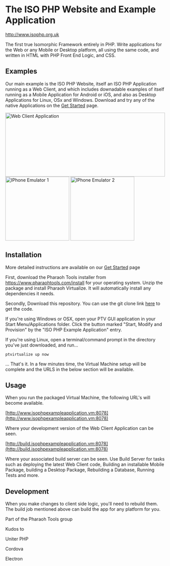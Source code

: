 # The ISO PHP Website and Example Application

http://www.isophp.org.uk

The first true Isomorphic Framework entirely in PHP. Write applications for the Web or any Mobile or Desktop platform,
all using the same code, and written in HTML with PHP Front End Logic, and CSS. 


## Examples

Our main example is the ISO PHP Website, itself an ISO PHP Application running as a Web Client, and which includes
downadable examples of itself running as a Mobile Application for Android or iOS, and also as Desktop Applications for Linux, OSx
and Windows. Download and try any of the native Applications on the [Get Started](http://www.isophp.org.uk/GetStarted) page.

<img src="http://devcloud.isophp.org.uk/app/ISOPHPExample/Assets/images/example_images/web-client.png" alt="Web Client Application" style="width: 500px; height: 200px;" />
<div style="width:100%">
    <img src="http://devcloud.isophp.org.uk/app/ISOPHPExample/Assets/images/example_images/iphone-emulator-1-small.png" alt="IPhone Emulator 1" style="width: 200px; height: 200px;" />
    <img src="http://devcloud.isophp.org.uk/app/ISOPHPExample/Assets/images/example_images/iphone-emulator-2-small.png" alt="IPhone Emulator 2" style="width: 200px; height: 200px;" />
</div>


## Installation

More detailed instructions are available on our [Get Started](http://www.isophp.org.uk/GetStarted) page 

First, download the Pharaoh Tools installer from https://www.pharaohtools.com/install for your operating system. Unzip
the package and install Pharaoh Virtualize. It will automatically install any dependencies it needs.

Secondly, Download this repository. You can use the git clone link [here](https://source.internal.pharaohtools.com/index.php?control=RepositoryHome&action=show&item=iso_php_example_application)
to get the code.

If you're using Windows or OSX, open your PTV GUI application in your Start Menu/Applications folder. Click the button
marked "Start, Modify and Provision" by the "ISO PHP Example Application" entry.

If you're using Linux, open a terminal/command prompt in the directory you've just downloaded, and run...

``
ptvirtualize up now
``

... That's it. In a few minutes time, the Virtual Machine setup will be complete and the URLS in the below section will
be available.


## Usage

When you run the packaged Virtual Machine, the following URL's will become available.

[http://www.isophpexampleapplication.vm:8078](http://www.isophpexampleapplication.vm:8078)

Where your development version of the Web Client Application can be seen.

[http://build.isophpexampleapplication.vm:8078](http://build.isophpexampleapplication.vm:8078)

Where your associated build server can be seen. Use Build Server for tasks such as deploying the latest
Web Client code, Building an installable Mobile Package, building a Desktop Package, Rebuilding a Database,
Running Tests and more.



## Development

When you make changes to client side logic, you'll need to rebuild them. The build job mentioned above can
build the app for any platform for you.



Part of the Pharaoh Tools group


Kudos to

Uniter PHP

Cordova

Electron

